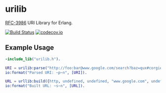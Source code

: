 urilib
======
[RFC-3986](https://tools.ietf.org/html/rfc3986) URI Library for Erlang.

[![Build Status](https://travis-ci.org/gmr/urilib.svg?branch=master)](https://travis-ci.org/gmr/urilib) [![codecov.io](https://codecov.io/github/gmr/urilib/coverage.svg?branch=master)](https://codecov.io/github/gmr/urilib?branch=master)

Example Usage
-------------
```erlang
-include_lib("urilib.h").

URI = urilib:parse("http://foo:bar@www.google.com/search?baz=qux#corgie"),
io:format("Parsed URI: ~p~n", [URI]).

URL = urllib:build({http, undefined, undefined, "www.google.com", undefined, "/search", [{"foo", "bar"}], "baz"}),
io:format("Built URL: ~s~n", [URL]).
```
